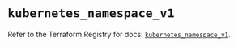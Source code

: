 # `kubernetes_namespace_v1`

Refer to the Terraform Registry for docs: [`kubernetes_namespace_v1`](https://registry.terraform.io/providers/hashicorp/kubernetes/2.32.0/docs/resources/namespace_v1).
